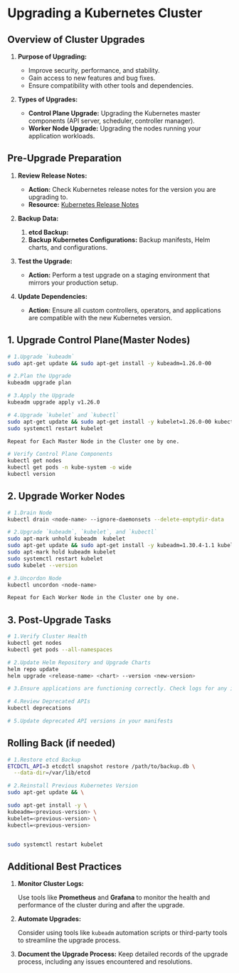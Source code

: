 # **Upgrading a Kubernetes Cluster**

## **Overview of Cluster Upgrades**

1. **Purpose of Upgrading:**

   - Improve security, performance, and stability.
   - Gain access to new features and bug fixes.
   - Ensure compatibility with other tools and dependencies.

2. **Types of Upgrades:**
   - **Control Plane Upgrade:** Upgrading the Kubernetes master components (API server, scheduler, controller manager).
   - **Worker Node Upgrade:** Upgrading the nodes running your application workloads.

## **Pre-Upgrade Preparation**

1. **Review Release Notes:**

   - **Action:** Check Kubernetes release notes for the version you are upgrading to.
   - **Resource:** [Kubernetes Release Notes](https://kubernetes.io/docs/setup/release/notes/)

2. **Backup Data:**

   1. **etcd Backup:**
   1. **Backup Kubernetes Configurations:** Backup manifests, Helm charts, and configurations.

3. **Test the Upgrade:**

   - **Action:** Perform a test upgrade on a staging environment that mirrors your production setup.

4. **Update Dependencies:**
   - **Action:** Ensure all custom controllers, operators, and applications are compatible with the new Kubernetes version.

## **1. Upgrade Control Plane(Master Nodes)**

```bash
# 1.Upgrade `kubeadm`
sudo apt-get update && sudo apt-get install -y kubeadm=1.26.0-00
```

```bash
# 2.Plan the Upgrade
kubeadm upgrade plan
```

```bash
# 3.Apply the Upgrade
kubeadm upgrade apply v1.26.0
```

```bash
# 4.Upgrade `kubelet` and `kubectl`
sudo apt-get update && sudo apt-get install -y kubelet=1.26.0-00 kubectl=1.26.0-00
sudo systemctl restart kubelet
```

```txt
Repeat for Each Master Node in the Cluster one by one.
```

```bash
# Verify Control Plane Components
kubectl get nodes
kubectl get pods -n kube-system -o wide
kubectl version
```

## **2. Upgrade Worker Nodes**

```bash
# 1.Drain Node
kubectl drain <node-name> --ignore-daemonsets --delete-emptydir-data
```

```bash
# 2.Upgrade `kubeadm`, `kubelet`, and `kubectl`
sudo apt-mark unhold kubeadm  kubelet
sudo apt-get update && sudo apt-get install -y kubeadm=1.30.4-1.1 kubelet=1.30.4-1.1
sudo apt-mark hold kubeadm kubelet 
sudo systemctl restart kubelet
sudo kubelet --version
```

```bash
# 3.Uncordon Node
kubectl uncordon <node-name>
```

```txt
Repeat for Each Worker Node in the Cluster one by one.
```

## **3. Post-Upgrade Tasks**

```bash
# 1.Verify Cluster Health
kubectl get nodes
kubectl get pods --all-namespaces
```

```bash
# 2.Update Helm Repository and Upgrade Charts
helm repo update
helm upgrade <release-name> <chart> --version <new-version>
```

```bash
# 3.Ensure applications are functioning correctly. Check logs for any issues.
```

```bash
# 4.Review Deprecated APIs
kubectl deprecations
```

```bash
# 5.Update deprecated API versions in your manifests
```

## **Rolling Back (if needed)**

```bash
# 1.Restore etcd Backup
ETCDCTL_API=3 etcdctl snapshot restore /path/to/backup.db \
  --data-dir=/var/lib/etcd
```

```bash
# 2.Reinstall Previous Kubernetes Version
sudo apt-get update && \

sudo apt-get install -y \
kubeadm=<previous-version> \
kubelet=<previous-version> \
kubectl=<previous-version>


sudo systemctl restart kubelet
```

## **Additional Best Practices**

1. **Monitor Cluster Logs:**

   Use tools like **Prometheus** and **Grafana** to monitor the health and performance of the cluster during and after the upgrade.

2. **Automate Upgrades:**

   Consider using tools like `kubeadm` automation scripts or third-party tools to streamline the upgrade process.

3. **Document the Upgrade Process:**
   Keep detailed records of the upgrade process, including any issues encountered and resolutions.
